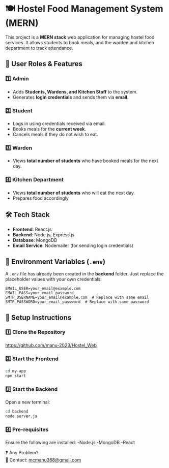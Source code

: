 # 🍽️ Hostel Food Management System (MERN)

This project is a **MERN stack** web application for managing hostel food services. It allows students to book meals, and the warden and kitchen department to track attendance.

## 👥 User Roles & Features

### **1️⃣ Admin**
- Adds **Students, Wardens, and Kitchen Staff** to the system.
- Generates **login credentials** and sends them via **email**.

### **2️⃣ Student**
- Logs in using credentials received via email.
- Books meals for the **current week**.
- Cancels meals if they do not wish to eat.

### **3️⃣ Warden**
- Views **total number of students** who have booked meals for the next day.

### **4️⃣ Kitchen Department**
- Views **total number of students** who will eat the next day.
- Prepares food accordingly.

## 🛠️ Tech Stack
- **Frontend**: React.js  
- **Backend**: Node.js, Express.js  
- **Database**: MongoDB  
- **Email Service**: Nodemailer (for sending login credentials)

## 🔑 Environment Variables (`.env`)
A `.env` file has already been created in the **backend** folder. Just replace the placeholder values with your own credentials:

```env
EMAIL_USER=your_email@example.com
EMAIL_PASS=your_email_password
SMTP_USERNAME=your_email@example.com  # Replace with same email
SMTP_PASSWORD=your_email_password  # Replace with same password
```
## 🚀 Setup Instructions

   
### **1️⃣ Clone the Repository**
   https://github.com/manu-2023/Hostel_Web
   
### 2️⃣ Start the Frontend
```sh
cd my-app
npm start
```
### 3️⃣ Start the Backend
Open a new terminal:
```sh
cd backend
node server.js
```
### 4️⃣ Pre-requisites
Ensure the following are installed:
-Node.js
-MongoDB
-React

❓ Any Problem?<br>
📧 Contact: mcmanu368@gmail.com
